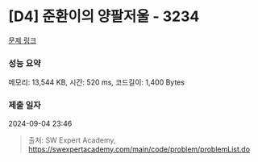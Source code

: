 # [D4] 준환이의 양팔저울 - 3234 

[문제 링크](https://swexpertacademy.com/main/code/problem/problemDetail.do?contestProbId=AWAe7XSKfUUDFAUw) 

### 성능 요약

메모리: 13,544 KB, 시간: 520 ms, 코드길이: 1,400 Bytes

### 제출 일자

2024-09-04 23:46



> 출처: SW Expert Academy, https://swexpertacademy.com/main/code/problem/problemList.do